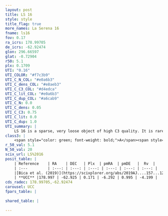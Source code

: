 ```yaml
---
layout: post
title: LS 16
style: style
title_flag: true
more_names: La Serena 16
fname: ls16
fov: 0.17
ra_icrs: 178.99705
de_icrs: -62.92474
glon: 296.66597
glat: -0.72904
r50: 5.1
plx: 0.1709
UTI: "0.16"
UTI_COLOR: "#f7c3b9"
UTI_C_N_COL: "#e0a6b3"
UTI_C_dens_COL: "#e8aeb3"
UTI_C_C3_COL: "#d4edca"
UTI_C_lit_COL: "#e0a6b3"
UTI_C_dup_COL: "#a6cab9"
UTI_C_N: 0.0
UTI_C_dens: 0.05
UTI_C_C3: 0.75
UTI_C_lit: 0.0
UTI_C_dup: 1.0
UTI_summary: |
    LS 16 is a sparse, very loose object of high C3 quality. It is rarely studied in the literature, with no articles listed in the last 6 years.<br><br><span style="color: #99180f; font-weight: bold;">Warning: </span>contains less than 25 stars with <i>P>0.5</i> estimated.
class3: |
    <span style="color: green; font-weight: bold;">A</span><span style="color: #FFC300; font-weight: bold;">B</span>
r_50_val: 5.1
N_50_val: 20
scix_url: LS%2016
posit_table: |
    | Reference    | RA    | DEC   | Plx  | pmRA  | pmDE   |  Rv  |
    | :---         | :---: | :---: | :---: | :---: | :---: | :---: |
    |[Bica et al. (2019)](https://scixplorer.org/abs/2019AJ....157...12B) | 178.978 | -62.914 | -- | -- | -- | -- |
    | **UCC** |178.997 | -62.925 | 0.171 | -6.292 | 0.995 | -4.199 | 
cds_radec: 178.99705,-62.92474
carousel: UCC
fpars_table: |
    
shared_table: |
    
---
```

